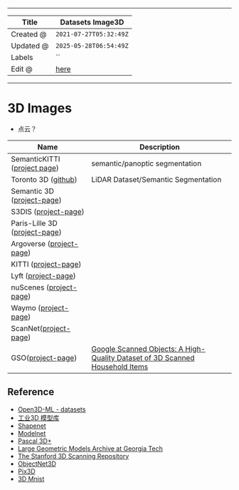 -----

| Title     | Datasets Image3D                                     |
| --------- | ---------------------------------------------------- |
| Created @ | `2021-07-27T05:32:49Z`                               |
| Updated @ | `2025-05-28T06:54:49Z`                               |
| Labels    | \`\`                                                 |
| Edit @    | [here](https://github.com/junxnone/aiwiki/issues/87) |

-----

# 3D Images

  - 点云？

| Name                                                                                          | Description                                                                                                          |
| --------------------------------------------------------------------------------------------- | -------------------------------------------------------------------------------------------------------------------- |
| SemanticKITTI ([project page](http://semantic-kitti.org/))                                    | semantic/panoptic segmentation                                                                                       |
| Toronto 3D ([github](https://github.com/WeikaiTan/Toronto-3D))                                | LiDAR Dataset/Semantic Segmentation                                                                                  |
| Semantic 3D ([project-page](http://www.semantic3d.net/))                                      |                                                                                                                      |
| S3DIS ([project-page](http://3dsemantics.stanford.edu/))                                      |                                                                                                                      |
| Paris-Lille 3D ([project-page](https://npm3d.fr/paris-lille-3d))                              |                                                                                                                      |
| Argoverse ([project-page](https://www.argoverse.org/))                                        |                                                                                                                      |
| KITTI ([project-page](http://www.cvlibs.net/datasets/kitti/eval_object.php?obj_benchmark=3d)) |                                                                                                                      |
| Lyft ([project-page](https://self-driving.lyft.com/level5/data/))                             |                                                                                                                      |
| nuScenes ([project-page](https://www.nuscenes.org/))                                          |                                                                                                                      |
| Waymo ([project-page](https://waymo.com/open/data/))                                          |                                                                                                                      |
| ScanNet([project-page](http://www.scan-net.org/))                                             |                                                                                                                      |
| GSO([project-page](https://goo.gle/scanned-objects))                                          | [Google Scanned Objects: A High-Quality Dataset of 3D Scanned Household Items](https://arxiv.org/pdf/2204.11918.pdf) |

## Reference

  - [Open3D-ML -
    datasets](https://github.com/intel-isl/Open3D-ML#datasets)
  - [工业3D 模型库](https://www.traceparts.cn/)
  - [Shapenet](https://shapenet.org/)
  - [Modelnet](http://modelnet.cs.princeton.edu/)
  - [Pascal 3D+](https://cvgl.stanford.edu/projects/pascal3d.html)
  - [Large Geometric Models Archive at Georgia
    Tech](https://www.cc.gatech.edu/projects/large_models/)
  - [The Stanford 3D Scanning
    Repository](http://graphics.stanford.edu/data/3Dscanrep/)
  - [ObjectNet3D](https://cvgl.stanford.edu/projects/objectnet3d/)
  - [Pix3D](http://pix3d.csail.mit.edu/)
  - [3D Mnist](https://www.kaggle.com/daavoo/3d-mnist/Kernels)
